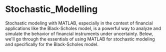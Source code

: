 # Stochastic_Modelling
Stochastic modeling with MATLAB, especially in the context of financial applications like the Black-Scholes model, is a powerful way to analyze and simulate the behavior of financial instruments under uncertainty. Below, we'll go through the essentials of using MATLAB for stochastic modeling and specifically for the Black-Scholes model.
